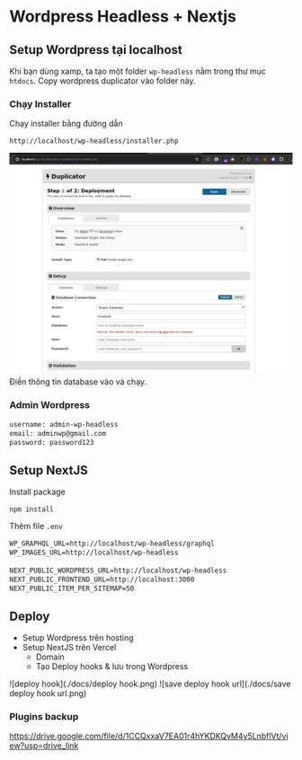 # Wordpress Headless + Nextjs
## Setup Wordpress tại localhost
Khi bạn dùng xamp, ta tạo một folder `wp-headless` nằm trong thư mục `htdocs`. Copy wordpress duplicator vào folder này.

### Chạy Installer
Chạy installer bằng đường dẫn

```
http://localhost/wp-headless/installer.php
```

![duplicator](./docs/duplicator.png)
Điền thông tin database vào và chạy.

### Admin Wordpress
```
username: admin-wp-headless
email: adminwp@gmail.com
password: password123
```

## Setup NextJS
Install package
```
npm install
```

Thêm file `.env`
```
WP_GRAPHQL_URL=http://localhost/wp-headless/graphql  
WP_IMAGES_URL=http://localhost/wp-headless
  
NEXT_PUBLIC_WORDPRESS_URL=http://localhost/wp-headless  
NEXT_PUBLIC_FRONTEND_URL=http://localhost:3000  
NEXT_PUBLIC_ITEM_PER_SITEMAP=50
```

## Deploy
- Setup Wordpress trên hosting
- Setup NextJS trên Vercel
    - Domain
    - Tạo Deploy hooks & lưu trong Wordpress

![deploy hook](./docs/deploy hook.png)
![save deploy hook url](./docs/save deploy hook url.png)


### Plugins backup
https://drive.google.com/file/d/1CCQxxaV7EA01r4hYKDKQvM4y5LnbflVt/view?usp=drive_link
